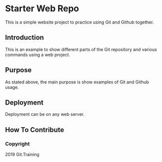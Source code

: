 # Starter Web Repo

This is a simple website project to practice using Git and Github together.

## Introduction

This is an example to show different parts of the Git repository and various commands
using a web project.

## Purpose

As stated above, the main purpose is show examples of Git and Github usage.

## Deployment

Deployment can be on any web server.

## How To Contribute

### Copyright

2019 Git.Training
